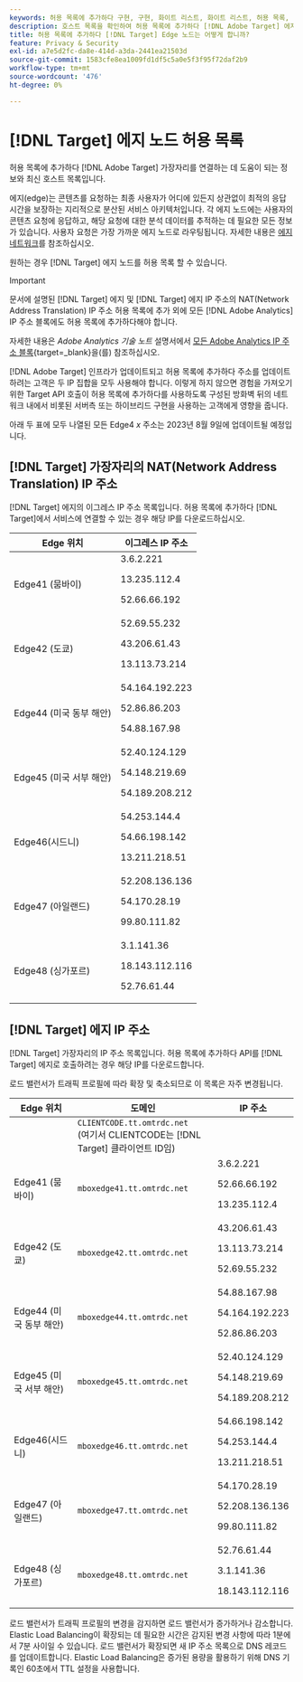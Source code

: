 ```yaml
---
keywords: 허용 목록에 추가하다 구현, 구현, 화이트 리스트, 화이트 리스트, 허용 목록, 에지, $9
description: 호스트 목록을 확인하여 허용 목록에 추가하다 [!DNL Adobe Target] 에지(최종 사용자에게 최적의 응답 시간을 보장하는 지리적으로 분산된 노드)를 제공합니다.
title: 허용 목록에 추가하다 [!DNL Target] Edge 노드는 어떻게 합니까?
feature: Privacy & Security
exl-id: a7e5d2fc-da8e-414d-a3da-2441ea21503d
source-git-commit: 1583cfe8ea1009fd1df5c5a0e5f3f95f72daf2b9
workflow-type: tm+mt
source-wordcount: '476'
ht-degree: 0%

---
```


# [!DNL Target] 에지 노드 허용 목록

허용 목록에 추가하다 [!DNL Adobe Target] 가장자리를 연결하는 데 도움이 되는 정보와 최신 호스트 목록입니다.

에지(edge)는 콘텐츠를 요청하는 최종 사용자가 어디에 있든지 상관없이 최적의 응답 시간을 보장하는 지리적으로 분산된 서비스 아키텍처입니다. 각 에지 노드에는 사용자의 콘텐츠 요청에 응답하고, 해당 요청에 대한 분석 데이터를 추적하는 데 필요한 모든 정보가 있습니다. 사용자 요청은 가장 가까운 에지 노드로 라우팅됩니다. 자세한 내용은 [에지 네트워크](https://experienceleague.adobe.com/docs/target/using/introduction/how-target-works.html?lang=ko#concept_0AE2ED8E9DE64288A8B30FCBF1040934)를 참조하십시오.

원하는 경우 [!DNL Target] 에지 노드를 허용 목록 할 수 있습니다.

>[!IMPORTANT]
>
>문서에 설명된 [!DNL Target] 에지 및 [!DNL Target] 에지 IP 주소의 NAT(Network Address Translation) IP 주소 허용 목록에 추가 외에 모든 [!DNL Adobe Analytics] IP 주소 블록에도 허용 목록에 추가하다해야 합니다.
>
>자세한 내용은 *Adobe Analytics 기술 노트* 설명서에서 [모든 Adobe Analytics IP 주소 블록](https://experienceleague.adobe.com/docs/analytics/technotes/ip-addresses.html?lang=ko#all-adobe-analytics-ip-address-blocks){target=_blank}을(를) 참조하십시오.
>
>[!DNL Adobe Target] 인프라가 업데이트되고 허용 목록에 추가하다 주소를 업데이트하려는 고객은 두 IP 집합을 모두 사용해야 합니다. 이렇게 하지 않으면 경험을 가져오기 위한 Target API 호출이 허용 목록에 추가하다를 사용하도록 구성된 방화벽 뒤의 네트워크 내에서 비롯된 서버측 또는 하이브리드 구현을 사용하는 고객에게 영향을 줍니다.
>
>아래 두 표에 모두 나열된 모든 Edge4 *x* 주소는 2023년 8월 9일에 업데이트될 예정입니다.

## [!DNL Target] 가장자리의 NAT(Network Address Translation) IP 주소

[!DNL Target] 에지의 이그레스 IP 주소 목록입니다. 허용 목록에 추가하다 [!DNL Target]에서 서비스에 연결할 수 있는 경우 해당 IP를 다운로드하십시오.

| Edge 위치 | 이그레스 IP 주소 |
| --- | --- |
| Edge41 (뭄바이) | 3.6.2.221<P>13.235.112.4 <P>52.66.66.192 |
| Edge42 (도쿄) | 52.69.55.232<P>43.206.61.43 <P>13.113.73.214 |
| Edge44 (미국 동부 해안) | 54.164.192.223<P>52.86.86.203 <P>54.88.167.98 |
| Edge45 (미국 서부 해안) | 52.40.124.129<P>54.148.219.69 <P>54.189.208.212 |
| Edge46(시드니) | 54.253.144.4<P>54.66.198.142 <P>13.211.218.51 |
| Edge47 (아일랜드) | 52.208.136.136<P>54.170.28.19 <P>99.80.111.82 |
| Edge48 (싱가포르) | 3.1.141.36<P>18.143.112.116 <P>52.76.61.44 |

## [!DNL Target] 에지 IP 주소

[!DNL Target] 가장자리의 IP 주소 목록입니다. 허용 목록에 추가하다 API를 [!DNL Target] 에지로 호출하려는 경우 해당 IP를 다운로드합니다.

로드 밸런서가 트래픽 프로필에 따라 확장 및 축소되므로 이 목록은 자주 변경됩니다.

| Edge 위치 | 도메인 | IP 주소 |
| --- | --- | --- |
|  | `CLIENTCODE.tt.omtrdc.net`<br />(여기서 CLIENTCODE는 [!DNL Target] 클라이언트 ID임) |  |
| Edge41 (뭄바이) | `mboxedge41.tt.omtrdc.net` | 3.6.2.221<P>52.66.66.192<P>13.235.112.4 |
| Edge42 (도쿄) | `mboxedge42.tt.omtrdc.net` | 43.206.61.43<P>13.113.73.214<P>52.69.55.232 |
| Edge44 (미국 동부 해안) | `mboxedge44.tt.omtrdc.net` | 54.88.167.98<P>54.164.192.223<P>52.86.86.203 |
| Edge45 (미국 서부 해안) | `mboxedge45.tt.omtrdc.net` | 52.40.124.129<P>54.148.219.69<P>54.189.208.212 |
| Edge46(시드니) | `mboxedge46.tt.omtrdc.net` | 54.66.198.142<P>54.253.144.4<P>13.211.218.51 |
| Edge47 (아일랜드) | `mboxedge47.tt.omtrdc.net` | 54.170.28.19<P>52.208.136.136<P>99.80.111.82 |
| Edge48 (싱가포르) | `mboxedge48.tt.omtrdc.net` | 52.76.61.44<P>3.1.141.36<P>18.143.112.116 |

로드 밸런서가 트래픽 프로필의 변경을 감지하면 로드 밸런서가 증가하거나 감소합니다. Elastic Load Balancing이 확장되는 데 필요한 시간은 감지된 변경 사항에 따라 1분에서 7분 사이일 수 있습니다. 로드 밸런서가 확장되면 새 IP 주소 목록으로 DNS 레코드를 업데이트합니다. Elastic Load Balancing은 증가된 용량을 활용하기 위해 DNS 기록인 60초에서 TTL 설정을 사용합니다.
